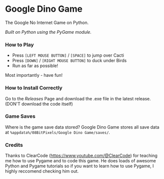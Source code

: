 # Google Dino Game

The Google No Internet Game on Python.

_Built on Python using the PyGame module._

### How to Play
- Press `[LEFT MOUSE BUTTON]` / `[SPACE]` to jump over Cacti
- Press `[DOWN]` / `[RIGHT MOUSE BUTTON]` to duck under Birds
- Run as far as possible!

Most importantly - have fun!

### How to Install Correctly
Go to the _Releases_ Page and download the .exe file in the latest release.
(DON'T download the code itself)

### Game Saves
Where is the game save data stored? Google Dino Game stores all save data at `%appdata%/08BitPixels/Google Dino Game/saves/`.

### Credits
Thanks to ClearCode (https://www.youtube.com/@ClearCode) for teaching me how to use Pygame and to code this game. He does loads of awesome Python and Pygame tutorials so if you want to learn how to use Pygame, I highly reccomend checking him out.
